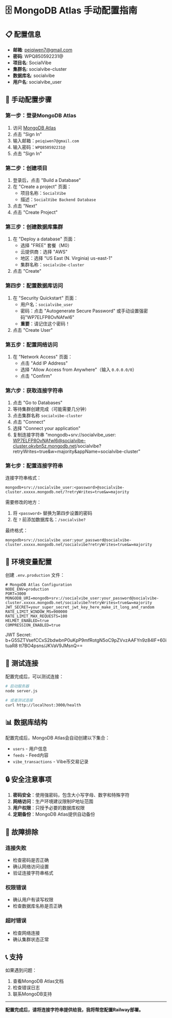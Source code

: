 # 🗄️ MongoDB Atlas 手动配置指南

## 📋 配置信息

- **邮箱**: peiqiwen7@gmail.com
- **密码**: WPQ850592231@
- **项目名**: SocialVibe
- **集群名**: socialvibe-cluster
- **数据库名**: socialvibe
- **用户名**: socialvibe_user

## 🔧 手动配置步骤

### 第一步：登录MongoDB Atlas

1. 访问 [MongoDB Atlas](https://cloud.mongodb.com)
2. 点击 "Sign In"
3. 输入邮箱：`peiqiwen7@gmail.com`
4. 输入密码：`WPQ850592231@`
5. 点击 "Sign In"

### 第二步：创建项目

1. 登录后，点击 "Build a Database"
2. 在 "Create a project" 页面：
   - 项目名称：`SocialVibe`
   - 描述：`SocialVibe Backend Database`
3. 点击 "Next"
4. 点击 "Create Project"

### 第三步：创建数据库集群

1. 在 "Deploy a database" 页面：
   - 选择 "FREE" 套餐（M0）
   - 云提供商：选择 "AWS"
   - 地区：选择 "US East (N. Virginia) us-east-1"
   - 集群名称：`socialvibe-cluster`
2. 点击 "Create"

### 第四步：配置数据库访问

1. 在 "Security Quickstart" 页面：
   - 用户名：`socialvibe_user`
   - 密码：点击 "Autogenerate Secure Password" 或手动设置强密码"WP7ELFP8OvNAfwl6"
   - **重要**：请记住这个密码！
2. 点击 "Create User"

### 第五步：配置网络访问

1. 在 "Network Access" 页面：
   - 点击 "Add IP Address"
   - 选择 "Allow Access from Anywhere"（输入 `0.0.0.0/0`）
   - 点击 "Confirm"

### 第六步：获取连接字符串

1. 点击 "Go to Databases"
2. 等待集群创建完成（可能需要几分钟）
3. 点击集群名称 `socialvibe-cluster`
4. 点击 "Connect"
5. 选择 "Connect your application"
6. 复制连接字符串 "mongodb+srv://socialvibe_user: WP7ELFP8OvNAfwl6@socialvibe-cluster.okvbn5z.mongodb.net/socialvibe?retryWrites=true&w=majority&appName=socialvibe-cluster"

### 第七步：配置连接字符串

连接字符串格式：
```
mongodb+srv://socialvibe_user:<password>@socialvibe-cluster.xxxxx.mongodb.net/?retryWrites=true&w=majority
```

需要修改的地方：
1. 将 `<password>` 替换为第四步设置的密码
2. 在 `?` 前添加数据库名：`/socialvibe?`

最终格式：
```
mongodb+srv://socialvibe_user:your_password@socialvibe-cluster.xxxxx.mongodb.net/socialvibe?retryWrites=true&w=majority
```

## 📝 环境变量配置

创建 `.env.production` 文件：

```env
# MongoDB Atlas Configuration
NODE_ENV=production
PORT=3000
MONGODB_URI=mongodb+srv://socialvibe_user:your_password@socialvibe-cluster.xxxxx.mongodb.net/socialvibe?retryWrites=true&w=majority
JWT_SECRET=your_super_secret_jwt_key_here_make_it_long_and_random
RATE_LIMIT_WINDOW_MS=900000
RATE_LIMIT_MAX_REQUESTS=100
HELMET_ENABLED=true
COMPRESSION_ENABLED=true
```

JWT Secret: b+G5SZTVsefCCxS2bdwbnP0uKpP9mfRotgN5oC9pZVvzAAFYn9z84lF+60ituaR8
tt7BO4psns/JKVaV9JMsnQ==

## 🧪 测试连接

配置完成后，可以测试连接：

```bash
# 启动服务器
node server.js

# 或者测试连接
curl http://localhost:3000/health
```

## 📊 数据库结构

配置完成后，MongoDB Atlas会自动创建以下集合：

- `users` - 用户信息
- `feeds` - Feed内容
- `vibe_transactions` - Vibe币交易记录

## 🔒 安全注意事项

1. **密码安全**：使用强密码，包含大小写字母、数字和特殊字符
2. **网络访问**：生产环境建议限制IP地址范围
3. **用户权限**：只授予必要的数据库权限
4. **定期备份**：MongoDB Atlas提供自动备份

## 🚨 故障排除

### 连接失败
- 检查密码是否正确
- 确认网络访问设置
- 验证连接字符串格式

### 权限错误
- 确认用户有读写权限
- 检查数据库名称是否正确

### 超时错误
- 检查网络连接
- 确认集群状态正常

## 📞 支持

如果遇到问题：
1. 查看MongoDB Atlas文档
2. 检查错误日志
3. 联系MongoDB支持

---

**配置完成后，请将连接字符串提供给我，我将帮您配置Railway部署。** 